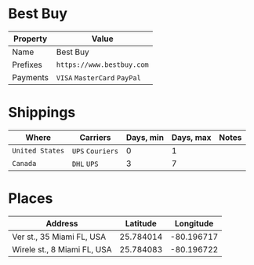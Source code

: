 # Best Buy

| Property   | Value
|------------|--------
| Name       | Best Buy
| Prefixes   | `https://www.bestbuy.com`
| Payments   | `VISA` `MasterCard` `PayPal`


# Shippings

| Where           | Carriers             | Days, min | Days, max | Notes 
|-----------------|----------------------|-----------|-----------|---------
| `United States` | `UPS` `Couriers`     | 0         | 1         |
| `Canada`        | `DHL` `UPS`          | 3         | 7         |


# Places

| Address                          | Latitude      | Longitude      |  
|----------------------------------|---------------|----------------|
| Ver st., 35 Miami FL, USA        | 25.784014     | -80.196717     |
| Wirele st., 8 Miami FL, USA      | 25.784083     | -80.196722     |
